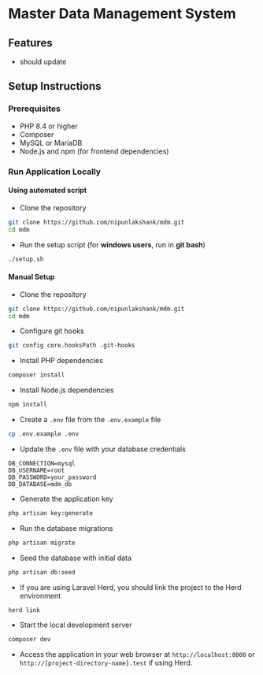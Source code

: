 # Master Data Management System

## Features
 - should update

## Setup Instructions

### Prerequisites
- PHP 8.4 or higher
- Composer
- MySQL or MariaDB
- Node.js and npm (for frontend dependencies)

### Run Application Locally

#### Using automated script

- Clone the repository
```bash
git clone https://github.com/nipunlakshank/mdm.git
cd mdm
```

- Run the setup script (for **windows users**, run in **git bash**)
```bash
./setup.sh
```

#### Manual Setup

- Clone the repository
```bash
git clone https://github.com/nipunlakshank/mdm.git
cd mdm
```

- Configure git hooks
```bash
git config core.hooksPath .git-hooks
```

- Install PHP dependencies
```bash
composer install
```

- Install Node.js dependencies
```bash
npm install
```

- Create a `.env` file from the `.env.example` file
```bash
cp .env.example .env
```

- Update the `.env` file with your database credentials
```env
DB_CONNECTION=mysql
DB_USERNAME=root
DB_PASSWORD=your_password
DB_DATABASE=mdm_db
```

- Generate the application key
```bash
php artisan key:generate
```

- Run the database migrations
```bash
php artisan migrate
```

- Seed the database with initial data
```bash
php artisan db:seed
```

- If you are using Laravel Herd, you should link the project to the Herd environment
```bash
herd link
```

- Start the local development server
```bash
composer dev
```

- Access the application in your web browser at `http://localhost:8000` or `http://[project-directory-name].test` if using Herd.

